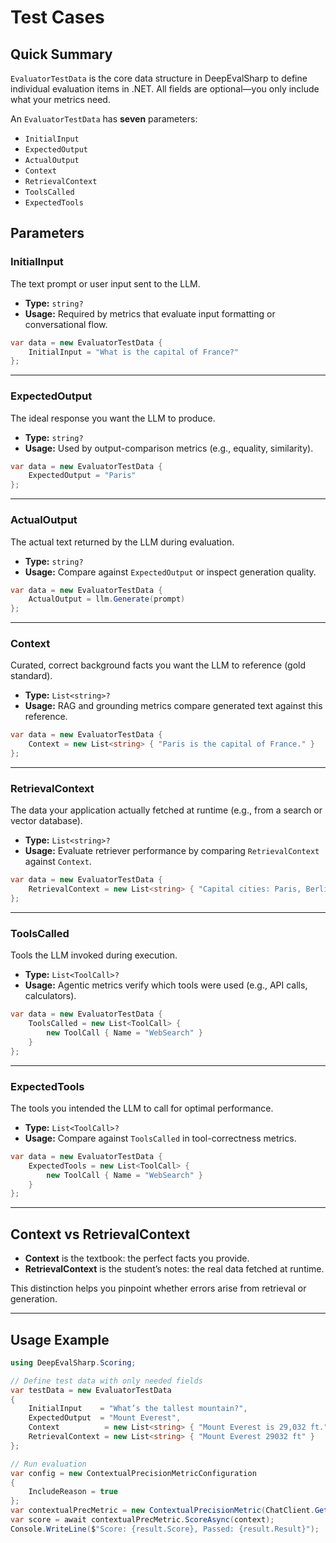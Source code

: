 # Test Cases

## Quick Summary

`EvaluatorTestData` is the core data structure in DeepEvalSharp to define individual evaluation items in .NET. All fields are optional—you only include what your metrics need.

An `EvaluatorTestData` has **seven** parameters:

- `InitialInput`
- `ExpectedOutput`
- `ActualOutput`
- `Context`
- `RetrievalContext`
- `ToolsCalled`
- `ExpectedTools`

## Parameters

### InitialInput

The text prompt or user input sent to the LLM.

- **Type:** `string?`
- **Usage:** Required by metrics that evaluate input formatting or conversational flow.

```csharp
var data = new EvaluatorTestData {
    InitialInput = "What is the capital of France?"
};
```

---

### ExpectedOutput

The ideal response you want the LLM to produce.

- **Type:** `string?`
- **Usage:** Used by output-comparison metrics (e.g., equality, similarity).

```csharp
var data = new EvaluatorTestData {
    ExpectedOutput = "Paris"
};
```

---

### ActualOutput

The actual text returned by the LLM during evaluation.

- **Type:** `string?`
- **Usage:** Compare against `ExpectedOutput` or inspect generation quality.

```csharp
var data = new EvaluatorTestData {
    ActualOutput = llm.Generate(prompt)
};
```

---

### Context

Curated, correct background facts you want the LLM to reference (gold standard).

- **Type:** `List<string>?`
- **Usage:** RAG and grounding metrics compare generated text against this reference.

```csharp
var data = new EvaluatorTestData {
    Context = new List<string> { "Paris is the capital of France." }
};
```

---

### RetrievalContext

The data your application actually fetched at runtime (e.g., from a search or vector database).

- **Type:** `List<string>?`
- **Usage:** Evaluate retriever performance by comparing `RetrievalContext` against `Context`.

```csharp
var data = new EvaluatorTestData {
    RetrievalContext = new List<string> { "Capital cities: Paris, Berlin, Madrid" }
};
```

---

### ToolsCalled

Tools the LLM invoked during execution.

- **Type:** `List<ToolCall>?`
- **Usage:** Agentic metrics verify which tools were used (e.g., API calls, calculators).

```csharp
var data = new EvaluatorTestData {
    ToolsCalled = new List<ToolCall> {
        new ToolCall { Name = "WebSearch" }
    }
};
```

---

### ExpectedTools

The tools you intended the LLM to call for optimal performance.

- **Type:** `List<ToolCall>?`
- **Usage:** Compare against `ToolsCalled` in tool-correctness metrics.

```csharp
var data = new EvaluatorTestData {
    ExpectedTools = new List<ToolCall> {
        new ToolCall { Name = "WebSearch" }
    }
};
```

---

## Context vs RetrievalContext

- **Context** is the textbook: the perfect facts you provide.
- **RetrievalContext** is the student’s notes: the real data fetched at runtime.

This distinction helps you pinpoint whether errors arise from retrieval or generation.

---

## Usage Example

```csharp
using DeepEvalSharp.Scoring;

// Define test data with only needed fields
var testData = new EvaluatorTestData
{
    InitialInput    = "What’s the tallest mountain?",
    ExpectedOutput  = "Mount Everest",
    Context          = new List<string> { "Mount Everest is 29,032 ft." },
    RetrievalContext = new List<string> { "Mount Everest 29032 ft" }
};

// Run evaluation
var config = new ContextualPrecisionMetricConfiguration
{
    IncludeReason = true
};
var contextualPrecMetric = new ContextualPrecisionMetric(ChatClient.GetInstance(), config);
var score = await contextualPrecMetric.ScoreAsync(context);
Console.WriteLine($"Score: {result.Score}, Passed: {result.Result}");
```
